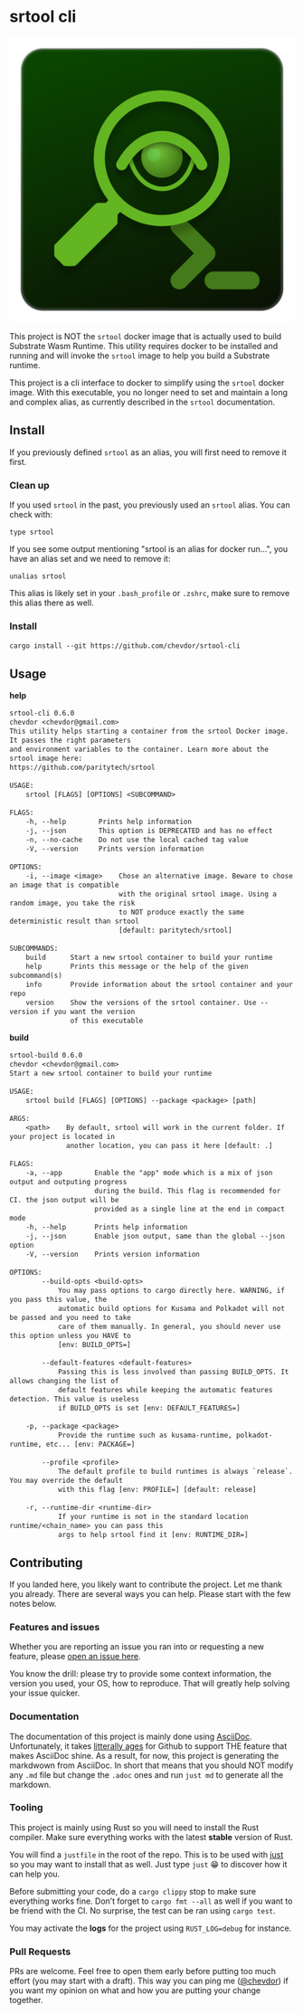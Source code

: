 # srtool cli

![srtool cli 512px](resources/srtool-cli_512px.png)

This project is NOT the `srtool` docker image that is actually used to build Substrate Wasm Runtime. This utility requires docker to be installed and running and will invoke the `srtool` image to help you build a Substrate runtime.

This project is a cli interface to docker to simplify using the `srtool` docker image. With this executable, you no longer need
to set and maintain a long and complex alias, as currently described in the `srtool` documentation.

## Install

If you previously defined `srtool` as an alias, you will first need to remove it first.

### Clean up

If you used `srtool` in the past, you previously used an `srtool` alias. You can check with:

    type srtool

If you see some output mentioning "srtool is an alias for docker run…​", you have an alias set and we need to remove it:

    unalias srtool

This alias is likely set in your `.bash_profile` or `.zshrc`, make sure to remove this alias there as well.

### Install

    cargo install --git https://github.com/chevdor/srtool-cli

## Usage

**help**

    srtool-cli 0.6.0
    chevdor <chevdor@gmail.com>
    This utility helps starting a container from the srtool Docker image. It passes the right parameters
    and environment variables to the container. Learn more about the srtool image here:
    https://github.com/paritytech/srtool

    USAGE:
        srtool [FLAGS] [OPTIONS] <SUBCOMMAND>

    FLAGS:
        -h, --help        Prints help information
        -j, --json        This option is DEPRECATED and has no effect
        -n, --no-cache    Do not use the local cached tag value
        -V, --version     Prints version information

    OPTIONS:
        -i, --image <image>    Chose an alternative image. Beware to chose an image that is compatible
                               with the original srtool image. Using a random image, you take the risk
                               to NOT produce exactly the same deterministic result than srtool
                               [default: paritytech/srtool]

    SUBCOMMANDS:
        build      Start a new srtool container to build your runtime
        help       Prints this message or the help of the given subcommand(s)
        info       Provide information about the srtool container and your repo
        version    Show the versions of the srtool container. Use --version if you want the version
                   of this executable

**build**

    srtool-build 0.6.0
    chevdor <chevdor@gmail.com>
    Start a new srtool container to build your runtime

    USAGE:
        srtool build [FLAGS] [OPTIONS] --package <package> [path]

    ARGS:
        <path>    By default, srtool will work in the current folder. If your project is located in
                  another location, you can pass it here [default: .]

    FLAGS:
        -a, --app        Enable the "app" mode which is a mix of json output and outputing progress
                         during the build. This flag is recommended for CI. the json output will be
                         provided as a single line at the end in compact mode
        -h, --help       Prints help information
        -j, --json       Enable json output, same than the global --json option
        -V, --version    Prints version information

    OPTIONS:
            --build-opts <build-opts>
                You may pass options to cargo directly here. WARNING, if you pass this value, the
                automatic build options for Kusama and Polkadot will not be passed and you need to take
                care of them manually. In general, you should never use this option unless you HAVE to
                [env: BUILD_OPTS=]

            --default-features <default-features>
                Passing this is less involved than passing BUILD_OPTS. It allows changing the list of
                default features while keeping the automatic features detection. This value is useless
                if BUILD_OPTS is set [env: DEFAULT_FEATURES=]

        -p, --package <package>
                Provide the runtime such as kusama-runtime, polkadot-runtime, etc... [env: PACKAGE=]

            --profile <profile>
                The default profile to build runtimes is always `release`. You may override the default
                with this flag [env: PROFILE=] [default: release]

        -r, --runtime-dir <runtime-dir>
                If your runtime is not in the standard location runtime/<chain_name> you can pass this
                args to help srtool find it [env: RUNTIME_DIR=]

## Contributing

If you landed here, you likely want to contribute the project. Let me thank you already.
There are several ways you can help. Please start with the few notes below.

### Features and issues

Whether you are reporting an issue you ran into or requesting a new feature, please [open an issue here](https://github.com/chevdor/srtool-cli/issues/new).

You know the drill: please try to provide some context information, the version you used, your OS, how to reproduce. That will greatly help solving your issue quicker.

### Documentation

The documentation of this project is mainly done using [AsciiDoc](https://asciidoc.org/). Unfortunately, it takes [litterally ages](https://github.com/github/markup/issues/1095) for Github to support THE feature that makes AsciiDoc shine.
As a result, for now, this project is generating the markdwown from AsciiDoc. In short that means that you should NOT modify any `.md` file but change the `.adoc` ones and run `just md` to generate all the markdown.

### Tooling

This project is mainly using Rust so you will need to install the Rust compiler. Make sure everything works with the latest **stable** version of Rust.

You will find a `justfile` in the root of the repo. This is to be used with [just](https://github.com/casey/just) so you may want to install that as well. Just type `just` 😁 to discover how it can help you.

Before submitting your code, do a `cargo clippy` stop to make sure everything works fine. Don’t forget to `cargo fmt --all` as well if you want to be friend with the CI. No surprise, the test can be ran using `cargo test`.

You may activate the **logs** for the project using `RUST_LOG=debug` for instance.

### Pull Requests

PRs are welcome. Feel free to open them early before putting too much effort (you may start with a draft). This way you can ping me ([@chevdor](https://github.com/chevdor)) if you want my opinion on what and how you are putting your change together.
